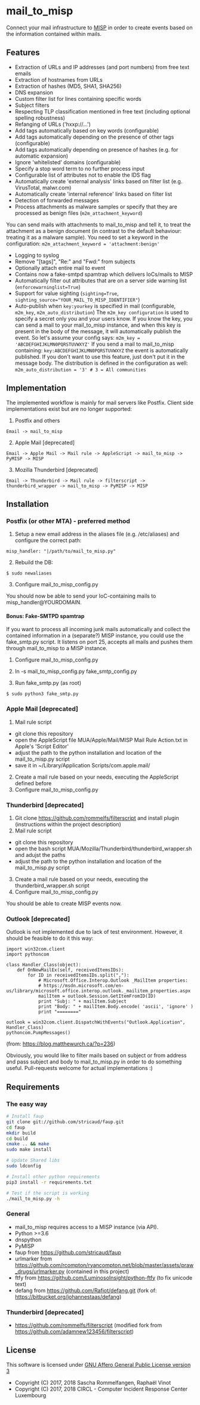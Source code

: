# mail_to_misp

Connect your mail infrastructure to [MISP](https://github.com/MISP/MISP) in order to create events based on the information contained within mails.

## Features

- Extraction of URLs and IP addresses (and port numbers) from free text emails
- Extraction of hostnames from URLs
- Extraction of hashes (MD5, SHA1, SHA256)
- DNS expansion
- Custom filter list for lines containing specific words
- Subject filters
- Respecting TLP classification mentioned in free text (including optional spelling robustness)
- Refanging of URLs ('hxxp://...')
- Add tags automatically based on key words (configurable)
- Add tags automatically depending on the presence of other tags (configurable)
- Add tags automatically depending on presence of hashes (e.g. for automatic expansion)
- Ignore 'whitelisted' domains (configurable)
- Specify a stop word term to no further process input
- Configurable list of attributes not to enable the IDS flag
- Automatically create 'external analysis' links based on filter list (e.g. VirusTotal, malwr.com)
- Automatically create 'internal reference' links based on filter list
- Detection of forwarded messages
- Process attachments as malware samples or specify that they are processed as benign files (`m2m_attachment_keyword`)

You can send mails with attachments to mail_to_misp and tell it, to treat the attachment as a benign document (in contrast to the default behaviour: treating it as a malware sample). You need to set a keyword in the configuration:
`m2m_attachment_keyword = 'attachment:benign'`
- Logging to syslog
- Remove "[tags]", "Re:" and "Fwd:" from subjects
- Optionally attach entire mail to event
- Contains now a fake-smtpd spamtrap which delivers IoCs/mails to MISP
- Automatically filter out attributes that are on a server side warning list (`enforcewarninglist=True`)
- Support for value sighting (`sighting=True`, `sighting_source="YOUR_MAIL_TO_MISP_IDENTIFIER"`)
- Auto-publish when `key:yourkey` is specified in mail (configurable, `m2m_key`, `m2m_auto_distribution`)
The `m2m_key configuration` is used to specify a secret only you and your users know. If you know the key, you can send a mail to your mail_to_misp instance, and when this key is present in the body of the message, it will automatically publish the event. So let's assume your config says: `m2m_key = 'ABCDEFGHIJKLMN0PQRSTUVWXYZ'`
If you send a mail to mail_to_misp containing: `key:ABCDEFGHIJKLMN0PQRSTUVWXYZ` the event is automatically published.
If you don't want to use this feature, just don't put it in the message body.
The distribution is defined in the configuration as well: `m2m_auto_distribution = '3' # 3 = All communities`


## Implementation

The implemented workflow is mainly for mail servers like Postfix. Client side implementations exist but are no longer supported:

1. Postfix and others

`Email -> mail_to_misp`

2. Apple Mail [deprecated]

`Email -> Apple Mail -> Mail rule -> AppleScript -> mail_to_misp -> PyMISP -> MISP`

3. Mozilla Thunderbird [deprecated]

`Email -> Thunderbird -> Mail rule -> filterscript -> thunderbird_wrapper -> mail_to_misp -> PyMISP -> MISP`


## Installation

### Postfix (or other MTA) - preferred method

1. Setup a new email address in the aliases file (e.g. /etc/aliases) and configure the correct path:

`misp_handler: "|/path/to/mail_to_misp.py"`

2. Rebuild the DB:

`$ sudo newaliases`

3. Configure mail_to_misp_config.py

You should now be able to send your IoC-containing mails to misp_handler@YOURDOMAIN.

#### Bonus: Fake-SMTPD spamtrap

If you want to process all incoming junk mails automatically and collect the contained information in a (separate?) MISP instance, you could use the fake_smtp.py script. It listens on port 25, accepts all mails and pushes them through mail_to_misp to a MISP instance.

1. Configure mail_to_misp_config.py

2. ln -s  mail_to_misp_config.py fake_smtp_config.py

3. Run fake_smtp.py (as root)

`$ sudo python3 fake_smtp.py`

### Apple Mail [deprecated]

1. Mail rule script
- git clone this repository
- open the AppleScript file MUA/Apple/Mail/MISP Mail Rule Action.txt in Apple's 'Script Editor'
- adjust the path to the python installation and location of the mail_to_misp.py script
- save it in ~/Library/Application Scripts/com.apple.mail/
2. Create a mail rule based on your needs, executing the AppleScript defined before
3. Configure mail_to_misp_config.py

### Thunderbird [deprecated]

1. Git clone https://github.com/rommelfs/filterscript and install plugin (instructions within the project description)
2. Mail rule script
- git clone this repository
- open the bash script MUA/Mozilla/Thunderbird/thunderbird_wrapper.sh and adujst the paths
- adjust the path to the python installation and location of the mail_to_misp.py script
3. Create a mail rule based on your needs, executing the thunderbird_wrapper.sh script
4. Configure mail_to_misp_config.py

You should be able to create MISP events now.

### Outlook [deprecated]

Outlook is not implemented due to lack of test environment. However, it should be feasible to do it this way:

```
import win32com.client
import pythoncom

class Handler_Class(object):
    def OnNewMailEx(self, receivedItemsIDs):
        for ID in receivedItemsIDs.split(","):
            # Microsoft.Office.Interop.Outlook _MailItem properties:
            # https://msdn.microsoft.com/en-us/library/microsoft.office.interop.outlook._mailitem_properties.aspx
            mailItem = outlook.Session.GetItemFromID(ID)
            print "Subj: " + mailItem.Subject
            print "Body: " + mailItem.Body.encode( 'ascii', 'ignore' )
            print "========"

outlook = win32com.client.DispatchWithEvents("Outlook.Application", Handler_Class)
pythoncom.PumpMessages()
```
(from: https://blog.matthewurch.ca/?p=236)

Obviously, you would like to filter mails based on subject or from address and pass subject and body to mail_to_misp.py in order to do something useful. Pull-requests welcome for actual implementations :)


## Requirements

### The easy way

```bash
# Install faup
git clone git://github.com/stricaud/faup.git
cd faup
mkdir build
cd build
cmake .. && make
sudo make install

# Update Shared libs
sudo ldconfig

# Install other python requirements
pip3 install -r requirements.txt

# Test if the script is working
./mail_to_misp.py -h
```

### General

- mail_to_misp requires access to a MISP instance (via API).
- Python >=3.6
- dnspython
- PyMISP
- faup from https://github.com/stricaud/faup
- urlmarker from https://github.com/rcompton/ryancompton.net/blob/master/assets/praw_drugs/urlmarker.py (contained in this project)
- ftfy from https://github.com/LuminosoInsight/python-ftfy (to fix unicode text)
- defang from https://github.com/Rafiot/defang.git (fork of: https://bitbucket.org/johannestaas/defang)

### Thunderbird [deprecated]

- https://github.com/rommelfs/filterscript (modified fork from https://github.com/adamnew123456/filterscript)

## License

This software is licensed under [GNU Affero General Public License version 3](http://www.gnu.org/licenses/agpl-3.0.html)

* Copyright (C) 2017, 2018 Sascha Rommelfangen, Raphaël Vinot
* Copyright (C) 2017, 2018 CIRCL - Computer Incident Response Center Luxembourg
